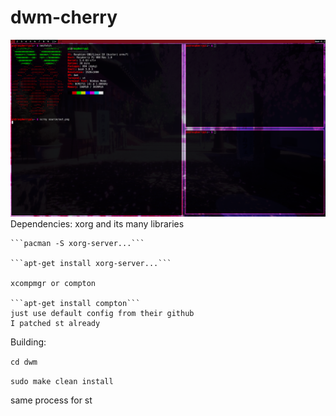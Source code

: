 # dwm-cherry

![src](https://raw.githubusercontent.com/WampiFlampi/source/main/out.png)
Dependencies:
    xorg and its many libraries

    ```pacman -S xorg-server...```

    ```apt-get install xorg-server...```
   
    xcompmgr or compton

    ```apt-get install compton```
    just use default config from their github
    I patched st already
    
    
Building:

   ```cd dwm```
   
   ```sudo make clean install```
   
   same process for st

